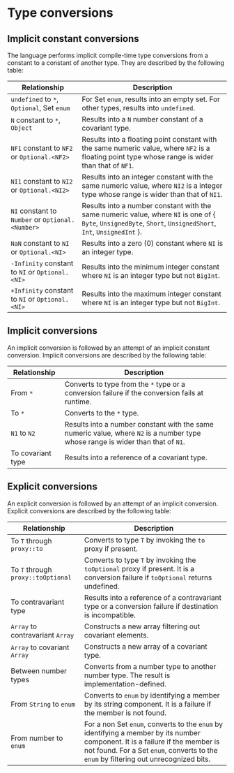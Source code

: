 # Type conversions

## Implicit constant conversions

The language performs implicit compile-time type conversions from a constant to a constant of another type. They are described by the following table:

| Relationship | Description |
| ------------ | ----------- |
| `undefined` to `*`, `Optional`, Set `enum` | For Set `enum`, results into an empty set. For other types, results into `undefined`. |
| `N` constant to `*`, `Object` | Results into a `N` number constant of a covariant type. |
| `NF1` constant to `NF2` or `Optional.<NF2>` | Results into a floating point constant with the same numeric value, where `NF2` is a floating point type whose range is wider than that of `NF1`. |
| `NI1` constant to `NI2` or `Optional.<NI2>` | Results into an integer constant with the same numeric value, where `NI2` is a integer type whose range is wider than that of `NI1`. |
| `NI` constant to `Number` or `Optional.<Number>` | Results into a number constant with the same numeric value, where `NI` is one of \{ `Byte`, `UnsignedByte`, `Short`, `UnsignedShort`, `Int`, `UnsignedInt` \}. |
| `NaN` constant to `NI` or `Optional.<NI>` | Results into a zero (0) constant where `NI` is an integer type. |
| `-Infinity` constant to `NI` or `Optional.<NI>` | Results into the minimum integer constant where `NI` is an integer type but not `BigInt`. |
| `+Infinity` constant to `NI` or `Optional.<NI>` | Results into the maximum integer constant where `NI` is an integer type but not `BigInt`. |

## Implicit conversions

An implicit conversion is followed by an attempt of an implicit constant conversion. Implicit conversions are described by the following table:

| Relationship | Description |
| ------------ | ----------- |
| From `*` | Converts to type from the `*` type or a conversion failure if the conversion fails at runtime. |
| To `*` | Converts to the `*` type. |
| `N1` to `N2` | Results into a number constant with the same numeric value, where `N2` is a number type whose range is wider than that of `N1`. |
| To covariant type | Results into a reference of a covariant type. |

## Explicit conversions

An explicit conversion is followed by an attempt of an implicit conversion. Explicit conversions are described by the following table:

| Relationship | Description |
| ------------ | ----------- |
| To `T` through `proxy::to` | Converts to type `T` by invoking the `to` proxy if present. |
| To `T` through `proxy::toOptional` | Converts to type `T` by invoking the `toOptional` proxy if present. It is a conversion failure if `toOptional` returns undefined. |
| To contravariant type | Results into a reference of a contravariant type or a conversion failure if destination is incompatible. |
| `Array` to contravariant `Array` | Constructs a new array filtering out covariant elements. |
| `Array` to covariant `Array` | Constructs a new array of a covariant type. |
| Between number types | Converts from a number type to another number type. The result is implementation-defined. |
| From `String` to `enum` | Converts to `enum` by identifying a member by its string component. It is a failure if the member is not found. |
| From number to `enum` | For a non Set `enum`, converts to the `enum` by identifying a member by its number component. It is a failure if the member is not found. For a Set `enum`, converts to the `enum` by filtering out unrecognized bits. |